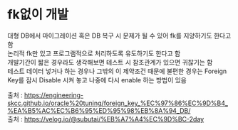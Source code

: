 # fk없이 개발
대형 DB에서 마이그레이션 혹은 DB 복구 시 문제가 될 수 있어 fk를 지양하기도 한다고 함 <br>
논리적 fk만 있고 프로그램적으로 처리하도록 유도하기도 한다고 함 <br>
개발기간이 짧은 경우라도 생각해보면 테스트 시 참조관계가 있으면 귀찮기는 함<br>
테스트 데이터 넣거나 하는 경우나 그밖의 이 제약조건 때문에 불편한 경우는 Foreign Key를 잠시 Disable 시켜 놓고 나중에 다시 enable 하는 방법이 있음 <br>

출처 : https://engineering-skcc.github.io/oracle%20tuning/foreign_key_%EC%97%86%EC%9D%B4_%EA%B5%AC%EC%B6%95%ED%95%98%EB%8A%94_DB/ <br>
출처 : https://velog.io/@subutai/%EB%A7%A4%EC%9D%BC-2day <br>
